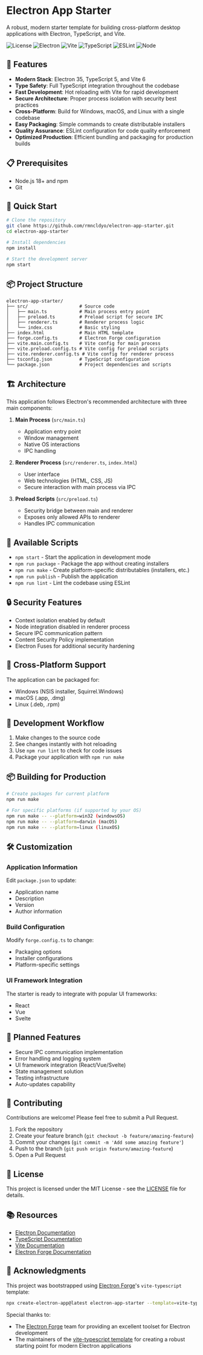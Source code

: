 # Electron App Starter

A robust, modern starter template for building cross-platform desktop applications with Electron, TypeScript, and Vite.

![License](https://img.shields.io/badge/license-MIT-blue.svg)
![Electron](https://img.shields.io/badge/electron-35.0.3-blue.svg)
![Vite](https://img.shields.io/badge/vite-6.2.2-blue.svg)
![TypeScript](https://img.shields.io/badge/typescript-5.8.2-blue.svg)
![ESLint](https://img.shields.io/badge/eslint-9.22.0-blue.svg)
![Node](https://img.shields.io/badge/node->=18-blue.svg)

## 🚀 Features

- **Modern Stack**: Electron 35, TypeScript 5, and Vite 6
- **Type Safety**: Full TypeScript integration throughout the codebase
- **Fast Development**: Hot reloading with Vite for rapid development
- **Secure Architecture**: Proper process isolation with security best practices
- **Cross-Platform**: Build for Windows, macOS, and Linux with a single codebase
- **Easy Packaging**: Simple commands to create distributable installers
- **Quality Assurance**: ESLint configuration for code quality enforcement
- **Optimized Production**: Efficient bundling and packaging for production builds

## 📋 Prerequisites

- Node.js 18+ and npm
- Git

## 🔧 Quick Start

```bash
# Clone the repository
git clone https://github.com/rmncldyo/electron-app-starter.git
cd electron-app-starter

# Install dependencies
npm install

# Start the development server
npm start
```

## 📦 Project Structure

```
electron-app-starter/
├── src/                   # Source code
│   ├── main.ts            # Main process entry point
│   ├── preload.ts         # Preload script for secure IPC
│   ├── renderer.ts        # Renderer process logic
│   └── index.css          # Basic styling
├── index.html             # Main HTML template
├── forge.config.ts        # Electron Forge configuration
├── vite.main.config.ts    # Vite config for main process
├── vite.preload.config.ts # Vite config for preload scripts
├── vite.renderer.config.ts # Vite config for renderer process
├── tsconfig.json          # TypeScript configuration
└── package.json           # Project dependencies and scripts
```

## 🏗️ Architecture

This application follows Electron's recommended architecture with three main components:

1. **Main Process** (`src/main.ts`)
   - Application entry point
   - Window management
   - Native OS interactions
   - IPC handling

2. **Renderer Process** (`src/renderer.ts`, `index.html`)
   - User interface
   - Web technologies (HTML, CSS, JS)
   - Secure interaction with main process via IPC

3. **Preload Scripts** (`src/preload.ts`)
   - Security bridge between main and renderer
   - Exposes only allowed APIs to renderer
   - Handles IPC communication

## 📜 Available Scripts

- `npm start` - Start the application in development mode
- `npm run package` - Package the app without creating installers
- `npm run make` - Create platform-specific distributables (installers, etc.)
- `npm run publish` - Publish the application
- `npm run lint` - Lint the codebase using ESLint

## 🔒 Security Features

- Context isolation enabled by default
- Node integration disabled in renderer process
- Secure IPC communication pattern
- Content Security Policy implementation
- Electron Fuses for additional security hardening

## 📱 Cross-Platform Support

The application can be packaged for:
- Windows (NSIS installer, Squirrel.Windows)
- macOS (.app, .dmg)
- Linux (.deb, .rpm)

## 🔄 Development Workflow

1. Make changes to the source code
2. See changes instantly with hot reloading
3. Use `npm run lint` to check for code issues
4. Package your application with `npm run make`

## 📦 Building for Production

```bash
# Create packages for current platform
npm run make

# For specific platforms (if supported by your OS)
npm run make -- --platform=win32 (windowsOS)
npm run make -- --platform=darwin (macOS)
npm run make -- --platform=linux (linuxOS)
```

## 🛠️ Customization

### Application Information
Edit `package.json` to update:
- Application name
- Description
- Version
- Author information

### Build Configuration
Modify `forge.config.ts` to change:
- Packaging options
- Installer configurations
- Platform-specific settings

### UI Framework Integration
The starter is ready to integrate with popular UI frameworks:
- React
- Vue
- Svelte

## 🧩 Planned Features

- Secure IPC communication implementation
- Error handling and logging system
- UI framework integration (React/Vue/Svelte)
- State management solution
- Testing infrastructure
- Auto-updates capability

## 🤝 Contributing

Contributions are welcome! Please feel free to submit a Pull Request.

1. Fork the repository
2. Create your feature branch (`git checkout -b feature/amazing-feature`)
3. Commit your changes (`git commit -m 'Add some amazing feature'`)
4. Push to the branch (`git push origin feature/amazing-feature`)
5. Open a Pull Request

## 📄 License

This project is licensed under the MIT License - see the [LICENSE](LICENSE) file for details.

## 📚 Resources

- [Electron Documentation](https://www.electronjs.org/docs)
- [TypeScript Documentation](https://www.typescriptlang.org/docs/)
- [Vite Documentation](https://vitejs.dev/guide/)
- [Electron Forge Documentation](https://www.electronforge.io/)

## 🙏 Acknowledgments

This project was bootstrapped using [Electron Forge](https://github.com/electron/forge)'s `vite-typescript` template:
```bash
npx create-electron-app@latest electron-app-starter --template=vite-typescript
```

Special thanks to:
- The [Electron Forge](https://www.electronforge.io/) team for providing an excellent toolset for Electron development
- The maintainers of the [vite-typescript template](https://www.electronforge.io/templates/vite-+-typescript) for creating a robust starting point for modern Electron applications
